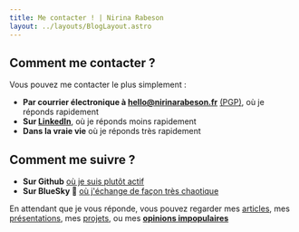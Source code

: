 ```yaml
---
title: Me contacter ! | Nirina Rabeson
layout: ../layouts/BlogLayout.astro
---
```

## Comment me contacter ?

Vous pouvez me contacter le plus simplement :

- **Par courrier électronique à [hello@nirinarabeson.fr](mailto:hello@nirinarabeson.fr)** [\(PGP\)](pgp), où je réponds rapidement
- **Sur [LinkedIn](https://www.linkedin.com/in/nirinarabeson/)**, où je réponds moins rapidement
- **Dans la vraie vie** où je réponds très rapidement

## Comment me suivre ?

- **Sur Github** [où je suis plutôt actif](https://github.com/Seboran)
- **Sur BlueSky 🌌** [où j'échange de façon très chaotique](https://bsky.app/profile/nirinarabeson.fr)

En attendant que je vous réponde, vous pouvez regarder mes [articles](/), mes [présentations](presentations), mes [projets](projets), ou mes **[opinions impopulaires](opinions-impopulaires)**
